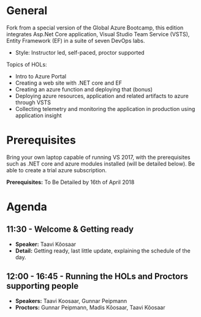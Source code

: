 General
=====
Fork from a special version of the Global Azure Bootcamp, this edition integrates Asp.Net Core application, Visual Studio Team Service (VSTS), Entity Framework (EF) in a suite of seven DevOps labs.

- Style: Instructor led, self-paced, proctor supported

Topics of HOLs:
* Intro to Azure Portal
* Creating a web site with .NET core and EF
* Creating an azure function and deploying that (bonus)
* Deploying azure resources, application and related artifacts to azure through VSTS 
* Collecting telemetry and monitoring the application in production using application insight


Prerequisites
======
Bring your own laptop capable of running VS 2017, with the prerequisites such as .NET core and azure modules installed (will be detailed below). Be able to create a trial azure subscription.

**Prerequisites:** To Be Detailed by 16th of April 2018

Agenda
======

11:30 - Welcome & Getting ready
------------------

- **Speaker:** Taavi Kõosaar
- **Detail:** Getting ready, last little update, explaining the schedule of the day.

12:00 - 16:45 - Running the HOLs and Proctors supporting people
-----------------

- **Speakers:** Taavi Koosaar, Gunnar Peipmann
- **Proctors:** Gunnar Peipmann, Madis Kõosaar, Taavi Kõosaar 
